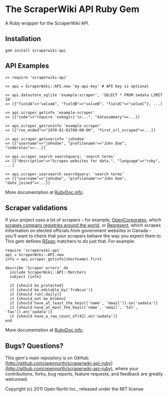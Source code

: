 # The ScraperWiki API Ruby Gem

A Ruby wrapper for the ScraperWiki API.

## Installation

    gem install scraperwiki-api

## API Examples

    >> require 'scraperwiki-api'

    >> api = ScraperWiki::API.new 'my-api-key' # API key is optional

    >> api.datastore_sqlite 'example-scraper', 'SELECT * FROM swdata LIMIT 10'
    => [{"fieldA"=>"valueA", "fieldB"=>"valueB", "fieldC"=>"valueC"}, ...]

    >> api.scraper_getinfo 'example-scraper'
    => [{"code"=>"require 'nokogiri'\n...", "datasummary"=>...}]

    >> api.scraper_getruninfo 'example-scraper'
    => [{"run_ended"=>"1970-01-01T00:00:00", "first_url_scraped"=>...}]

    >> api.scraper_getuserinfo 'johndoe'
    => [{"username"=>"johndoe", "profilename"=>"John Doe", "coderoles"=>...}]

    >> api.scraper_search searchquery: 'search terms'
    => [{"description"=>"Scrapes websites for data.", "language"=>"ruby", ...]

    >> api.scraper_usersearch searchquery: 'search terms'
    => [{"username"=>"johndoe", "profilename"=>"John Doe", "date_joined"=>...}]

More documentation at [RubyDoc.info](http://rdoc.info/gems/scraperwiki-api/ScraperWiki/API).

## Scraper validations

If your project uses a lot of scrapers – for example, [OpenCorporates](http://opencorporates.com/), which [scrapes company registries around the world](http://blog.opencorporates.com/2011/03/25/building-a-global-database-the-open-distributed-way/), or [Represent](http://represent.opennorth.ca/), which scrapes information on elected officials from government websites in Canada – you'll want to check that your scrapers behave the way you expect them to. This gem defines [RSpec](https://www.relishapp.com/rspec) matchers to do just that. For example:

    require 'scraperwiki-api'
    api = ScraperWiki::API.new
    info = api.scraper_getinfo(shortname).first

    describe 'Scraper errors' do
      include ScraperWiki::API::Matchers
      subject {info}

      it {should be_protected}
      it {should be_editable_by('frabcus')}
      it {should run(:daily)}
      it {should_not be_broken}
      it {should have_at_least_the_keys(['name', 'email']).on('swdata')}
      it {should have_at_most_the_keys(['name', 'email', 'tel', 'fax']).on('swdata')}
      it {should have_a_row_count_of(42).on('swdata')}
    end

More documentation at [RubyDoc.info](http://rdoc.info/gems/scraperwiki-api/ScraperWiki/API/Matchers).

## Bugs? Questions?

This gem's main repository is on GitHub: [http://github.com/opennorth/scraperwiki-api-ruby](http://github.com/opennorth/scraperwiki-api-ruby), where your contributions, forks, bug reports, feature requests, and feedback are greatly welcomed.

Copyright (c) 2011 Open North Inc., released under the MIT license
